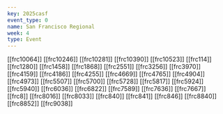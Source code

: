 ```yaml
---
key: 2025casf
event_type: 0
name: San Francisco Regional
week: 4
type: Event
---
```

[[frc10064]]
[[frc10246]]
[[frc10281]]
[[frc10390]]
[[frc10523]]
[[frc114]]
[[frc1280]]
[[frc1458]]
[[frc1868]]
[[frc2551]]
[[frc3256]]
[[frc3970]]
[[frc4159]]
[[frc4186]]
[[frc4255]]
[[frc4669]]
[[frc4765]]
[[frc4904]]
[[frc4973]]
[[frc5507]]
[[frc5700]]
[[frc5728]]
[[frc5817]]
[[frc5924]]
[[frc5940]]
[[frc6036]]
[[frc6822]]
[[frc7589]]
[[frc7636]]
[[frc7667]]
[[frc8]]
[[frc8016]]
[[frc8033]]
[[frc840]]
[[frc841]]
[[frc846]]
[[frc8840]]
[[frc8852]]
[[frc9038]]
